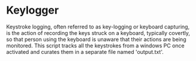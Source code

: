 # Keylogger
Keystroke logging, often referred to as key-logging or keyboard capturing, is the action of recording the keys struck on a keyboard, typically covertly, so that person using the keyboard is unaware that their actions are being monitored. This script tracks all the keystrokes from a windows PC once activated and curates them in a separate file named 'output.txt'.
